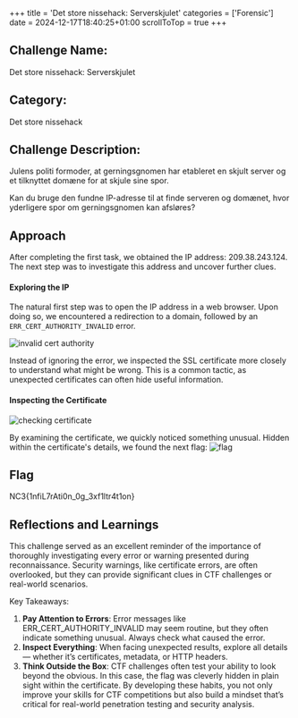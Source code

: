 +++
title = 'Det store nissehack: Serverskjulet'
categories = ['Forensic']
date = 2024-12-17T18:40:25+01:00
scrollToTop = true
+++

## Challenge Name:

Det store nissehack: Serverskjulet

## Category:

Det store nissehack

## Challenge Description:

Julens politi formoder, at gerningsgnomen har etableret en skjult server og et tilknyttet domæne for at skjule sine spor.

Kan du bruge den fundne IP-adresse til at finde serveren og domænet, hvor yderligere spor om gerningsgnomen kan afsløres?

## Approach

After completing the first task, we obtained the IP address: 209.38.243.124. The next step was to investigate this address and uncover further clues.

#### Exploring the IP

The natural first step was to open the IP address in a web browser. Upon doing so, we encountered a redirection to a domain, followed by an `ERR_CERT_AUTHORITY_INVALID` error.

![invalid cert authority](images/site-invalid-cert.png)

Instead of ignoring the error, we inspected the SSL certificate more closely to understand what might be wrong. This is a common tactic, as unexpected certificates can often hide useful information.

#### Inspecting the Certificate

![checking certificate](images/certificate-check.png)

By examining the certificate, we quickly noticed something unusual. Hidden within the certificate's details, we found the next flag:
![flag](images/flag.png)

## Flag
NC3{1nfiL7rAti0n_0g_3xf1ltr4t1on}

## Reflections and Learnings

This challenge served as an excellent reminder of the importance of thoroughly investigating every error or warning presented during reconnaissance. Security warnings, like certificate errors, are often overlooked, but they can provide significant clues in CTF challenges or real-world scenarios.

Key Takeaways:
1. **Pay Attention to Errors**: Error messages like ERR_CERT_AUTHORITY_INVALID may seem routine, but they often indicate something unusual. Always check what caused the error.
2. **Inspect Everything**: When facing unexpected results, explore all details — whether it’s certificates, metadata, or HTTP headers.
3. **Think Outside the Box**: CTF challenges often test your ability to look beyond the obvious. In this case, the flag was cleverly hidden in plain sight within the certificate.
By developing these habits, you not only improve your skills for CTF competitions but also build a mindset that’s critical for real-world penetration testing and security analysis.
